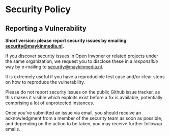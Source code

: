 # Security Policy

## Reporting a Vulnerability

**Short version: please report security issues by emailing security@maykinmedia.nl.**

If you discover security issues in Open Inwoner or related projects under the same
organization, we request you to disclose these in a *responsible* way by e-mailing to
security@maykinmedia.nl.

It is extremely useful if you have a reproducible test case and/or clear steps on how to
reproduce the vulnerability.

Please do not report security issues on the public Github issue tracker, as this makes
it visible which exploits exist before a fix is available, potentially comprising a lot
of unprotected instances.

Once you’ve submitted an issue via email, you should receive an acknowledgment from a
member of the security team as soon as possible, and depending on the action to be taken,
you may receive further followup emails.
